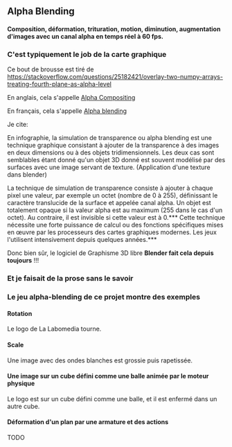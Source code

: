 ## Alpha Blending

#### Composition, déformation, trituration, motion, diminution, augmentation d'images avec un canal alpha en temps réel à 60 fps.

### C'est typiquement le job de la carte graphique

Ce bout de brousse est tiré de https://stackoverflow.com/questions/25182421/overlay-two-numpy-arrays-treating-fourth-plane-as-alpha-level

En anglais, cela s'appelle [Alpha Compositing](https://en.wikipedia.org/wiki/Alpha_compositing) 

En français, cela s'appelle [Alpha blending](https://fr.wikipedia.org/wiki/Alpha_blending) 

Je cite: 

En infographie, la simulation de transparence ou alpha blending est une technique graphique consistant à ajouter de la transparence à des images en deux dimensions ou à des objets tridimensionnels. Les deux cas sont semblables étant donné qu'un objet 3D donné est souvent modélisé par des surfaces avec une image servant de texture. (Application d'une texture dans blender)

La technique de simulation de transparence consiste à ajouter à chaque pixel une valeur, par exemple un octet (nombre de 0 à 255), définissant le caractère translucide de la surface et appelée canal alpha. Un objet est totalement opaque si la valeur alpha est au maximum (255 dans le cas d'un octet). Au contraire, il est invisible si cette valeur est à 0.*** Cette technique nécessite une forte puissance de calcul ou des fonctions spécifiques mises en œuvre par les processeurs des cartes graphiques modernes. Les jeux l'utilisent intensivement depuis quelques années.*** 

Donc bien sûr, le logiciel de Graphisme 3D libre **Blender fait cela depuis toujours** !!!

### Et je faisait de la prose sans le savoir

### Le jeu alpha-blending de ce projet montre des exemples
#### Rotation
Le logo de La Labomedia tourne.

#### Scale
Une image avec des ondes blanches est grossie puis rapetissée.

#### Une image sur un cube défini comme une balle animée par le moteur physique
Le logo est sur un cube défini comme une balle, et il est enfermé dans un autre cube.

#### Déformation d'un plan par une armature et des actions
TODO




